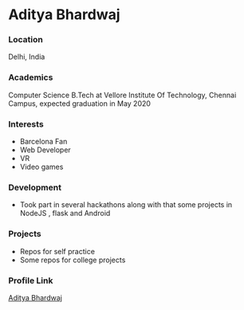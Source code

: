 # Aditya Bhardwaj

### Location

Delhi, India

### Academics

Computer Science B.Tech at Vellore Institute Of Technology, Chennai Campus, expected graduation in May 2020

### Interests

- Barcelona Fan
- Web Developer
- VR
- Video games


### Development

- Took part in several hackathons along with that some projects in NodeJS , flask and Android

### Projects

- Repos for self practice
- Some repos for college projects

### Profile Link

[Aditya Bhardwaj](https://github.com/bhardwajaditya)